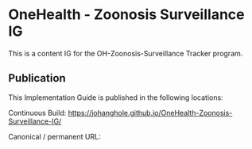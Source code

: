# OneHealth - Zoonosis Surveillance IG
This is a content IG for the OH-Zoonosis-Surveillance Tracker program.

## Publication
This Implementation Guide is published in the following locations:

Continuous Build: https://johanghole.github.io/OneHealth-Zoonosis-Surveillance-IG/

Canonical / permanent URL:
